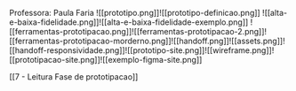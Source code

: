 Professora: Paula Faria
![[prototipo.png]]![[prototipo-definicao.png]]
![[alta-e-baixa-fidelidade.png]]![[alta-e-baixa-fidelidade-exemplo.png]]
![[ferramentas-prototipacao.png]]![[ferramentas-prototipacao-2.png]]![[ferramentas-prototipacao-morderno.png]]![[handoff.png]]![[assets.png]]![[handoff-responsividade.png]]![[prototipo-site.png]]![[wireframe.png]]![[prototipacao-site.png]]![[exemplo-figma-site.png]]

[[7 - Leitura Fase de prototipacao]]